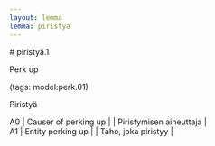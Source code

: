```yaml
---
layout: lemma
lemma: piristyä
---
```


<div class="sense">
# <span class="sensename">piristyä.1</span>

<span class="description">Perk up</span>

(tags: model:perk.01)

<span class="description">Piristyä</span>

A0 | Causer of perking up |   | Piristymisen aiheuttaja |  
A1 | Entity perking up |   | Taho, joka piristyy |  

</div>

